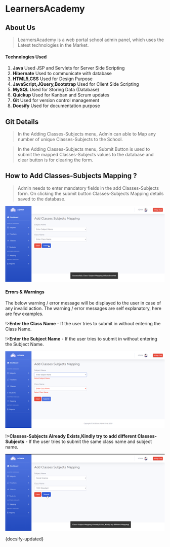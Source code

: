 # LearnersAcademy

## About Us

> LearnersAcademy is a web portal school admin panel, which uses the Latest technologies in the Market. 

#### Technologies Used
1. **Java** Used JSP and Servlets for Server Side Scripting
2. **Hibernate** Used to communicate with database
3. **HTML5,CSS**   Used for Design Purpose
4. **JavaScript,JQuery,Bootstrap** Used for Client Side Scripting
5. **MySQL** Used for Storing Data (Database)
6. **Quickup** Used for Kanban and Scrum updates
7. **Git** Used for version control management
8. **Docsify** Used for documentation purpose 


## Git Details

> In the Adding Classes-Subjects menu, Admin can able to Map any number of unique Classes-Subjects to the School.

> In the Adding Classes-Subjects menu, Submit Button is used to submit the mapped Classes-Subjects values to the database and clear button is for clearing the form.


## How to Add Classes-Subjects Mapping ?

> Admin needs to enter mandatory fields in the add Classes-Subjects form. On clicking the submit button Classes-Subjects Mapping details saved to the database.
 
![Img - Add Classes-Subjects Details](../images/add_classes_subjects_success.png "Add Classes-Subjects Details")
 

#### Errors & Warnings

The below warning / error message will be displayed to the user in case of any invalid action.
The warning / error messages are self explanatory, here are few examples.

!>**Enter the Class Name**
	- If the user tries to submit in without entering the Class Name.
	
!>**Enter the Subject Name**
	- If the user tries to submit in without entering the Subject Name.
	
![Img - Add Classes-Subjects Validation](../images/add_classes_subjects_validation.png "Add Classes-Subjects Validation")

!>**Classes-Subjects Already Exists,Kindly try to add different Classes-Subjects**
	- If the user tries to submit the same class name and subject name.
	
![Img - Add Classes-Subjects Constrain](../images/add_classes_subjects_constraint.png "Add Classes-Subjects Constrain")

   
{docsify-updated}


